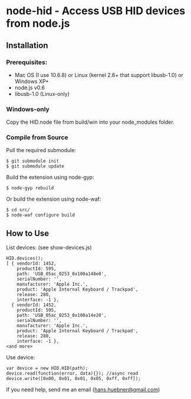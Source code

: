 # node-hid - Access USB HID devices from node.js #

Installation
------------

### Prerequisites:

* Mac OS (I use 10.6.8) or Linux (kernel 2.6+ that support libusb-1.0) or Windows XP+
* node.js v0.6
* libusb-1.0 (Linux-only)

### Windows-only

Copy the HID.node file from build/win into your node_modules folder.

### Compile from Source

Pull the required submodule:

```
$ git submodule init
$ git submodule update
```
 Build the extension using node-gyp:

```
$ node-gyp rebuild
```

Or build the extension using node-waf:

```
$ cd src/
$ node-waf configure build
```


How to Use
----------

List devices:
(see show-devices.js)

```
HID.devices();
[ { vendorId: 1452,
    productId: 595,
    path: 'USB_05ac_0253_0x100a148e0',
    serialNumber: '',
    manufacturer: 'Apple Inc.',
    product: 'Apple Internal Keyboard / Trackpad',
    release: 280,
    interface: -1 },
  { vendorId: 1452,
    productId: 595,
    path: 'USB_05ac_0253_0x100a14e20',
    serialNumber: '',
    manufacturer: 'Apple Inc.',
    product: 'Apple Internal Keyboard / Trackpad',
    release: 280,
    interface: -1 },
<and more>
```

Use device:
```
var device = new HID.HID(path);
device.read(function(error, data){}); //async read
device.write([0x00, 0x01, 0x01, 0x05, 0xff, 0xff]);
```

If you need help, send me an email (hans.huebner@gmail.com)
